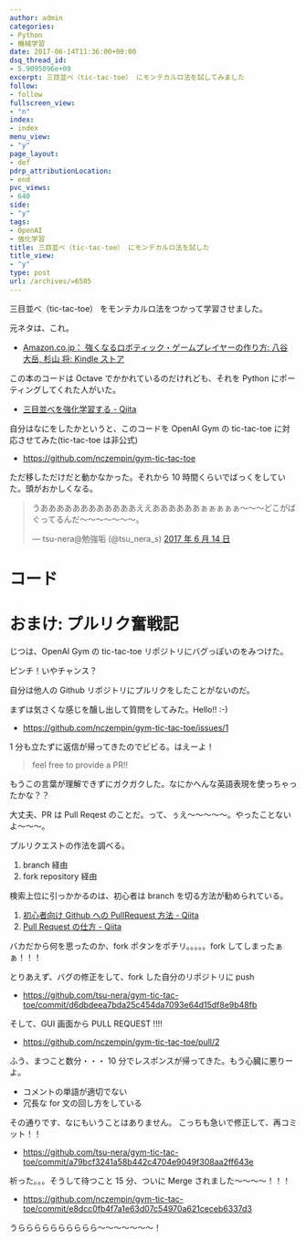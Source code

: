 ```yaml
---
author: admin
categories:
- Python
- 機械学習
date: 2017-06-14T11:36:00+00:00
dsq_thread_id:
- 5.9095096e+09
excerpt: 三目並べ（tic-tac-toe） にモンテカルロ法を試してみました
follow:
- follow
fullscreen_view:
- "n"
index:
- index
menu_view:
- "y"
page_layout:
- def
pdrp_attributionLocation:
- end
pvc_views:
- 640
side:
- "y"
tags:
- OpenAI
- 強化学習
title: 三目並べ（tic-tac-toe） にモンテカルロ法を試した
title_view:
- "y"
type: post
url: /archives/=6505
---
```


三目並べ（tic-tac-toe） をモンテカルロ法をつかって学習させました。

元ネタは、これ。

-   [Amazon.co.jp： 強くなるロボティック・ゲームプレイヤーの作り方: 八谷
    大岳, 杉山 将: Kindle
    ストア](https://www.amazon.co.jp/%E5%BC%B7%E3%81%8F%E3%81%AA%E3%82%8B%E3%83%AD%E3%83%9C%E3%83%86%E3%82%A3%E3%83%83%E3%82%AF%E3%83%BB%E3%82%B2%E3%83%BC%E3%83%A0%E3%83%97%E3%83%AC%E3%82%A4%E3%83%A4%E3%83%BC%E3%81%AE%E4%BD%9C%E3%82%8A%E6%96%B9-%E5%AE%9F%E8%B7%B5%E3%81%A7%E5%AD%A6%E3%81%B6%E5%BC%B7%E5%8C%96%E5%AD%A6%E7%BF%92-%E3%83%97%E3%83%AC%E3%83%9F%E3%82%A2%E3%83%A0%E3%83%96%E3%83%83%E3%82%AF%E3%82%B9%E7%89%88-%E5%85%AB%E8%B0%B7-%E5%A4%A7%E5%B2%B3-ebook/dp/B01I58XHTE)

この本のコードは Octave でかかれているのだけれども、それを Python
にポーティングしてくれた人がいた。

-   [三目並べを強化学習する -
    Qiita](http://qiita.com/shima_x/items/5db754279cf29be8d953)

自分はなにをしたかというと、このコードを OpenAI Gym の tic-tac-toe
に対応させてみた(tic-tac-toe は非公式)

-   <https://github.com/nczempin/gym-tic-tac-toe>

ただ移しただけだと動かなかった。それから 10
時間くらいでばっくをしていた。頭がおかしくなる。

<blockquote class="twitter-tweet" data-lang="ja"><p lang="ja" dir="ltr">うああああああああああああええああああああぁぁぁぁぁ〜〜〜どこがばぐってるんだ〜〜〜〜〜〜〜。</p>&mdash; tsu-nera@勉強垢 (@tsu_nera_s) <a href="https://twitter.com/tsu_nera_s/status/874863040063299588">2017 年 6 月 14 日</a></blockquote>
<script async src="//platform.twitter.com/widgets.js" charset="utf-8"></script>

コード
======

<script src="https://gist.github.com/tsu-nera/253bed4f207a08d9564851a52aab00a6.js"></script>

おまけ: プルリク奮戦記
======================

じつは、OpenAI Gym の tic-tac-toe リポジトリにバグっぽいのをみつけた。

ピンチ！いやチャンス？

自分は他人の Github リポジトリにプルリクをしたことがないのだ。

まずは気さくな感じを醸し出して質問をしてみた。Hello!! :-)

-   <https://github.com/nczempin/gym-tic-tac-toe/issues/1>

1 分も立たずに返信が帰ってきたのでビビる。はえーよ！

> feel free to provide a PR!!

もうこの言葉が理解できずにガクガクした。なにかへんな英語表現を使っちゃったかな？？

大丈夫、PR は Pull Reqest
のことだ。って、ぅえ〜〜〜〜〜。やったことないよ〜〜〜。

プルリクエストの作法を調べる。

1.  branch 経由
2.  fork repository 経由

検索上位に引っかかるのは、初心者は branch を切る方法が勧められている。

1.  [初心者向け Github への PullRequest 方法 -
    Qiita](http://qiita.com/samurairunner/items/7442521bce2d6ac9330b)
2.  [Pull Request の仕方 -
    Qiita](http://qiita.com/Commander-Aipa/items/d61d21988a36a4d0e58b)

バカだから何を思ったのか、fork ポタンをポチリ。。。。。fork
してしまったぁぁ！！！

とりあえず、バグの修正をして、fork した自分のリポジトリに push

-   <https://github.com/tsu-nera/gym-tic-tac-toe/commit/d6dbdeea7bda25c454da7093e64d15df8e9b48fb>

そして、GUI 画面から PULL REQUEST !!!!

-   <https://github.com/nczempin/gym-tic-tac-toe/pull/2>

ふう、まつこと数分・・・ 10
分でレスポンスが帰ってきた。もう心臓に悪りーよ。

-   コメントの単語が適切でない
-   冗長な for 文の回し方をしている

その通りです、なにもいうことはありません。
こっちも急いで修正して、再コミット！！

-   <https://github.com/tsu-nera/gym-tic-tac-toe/commit/a79bcf3241a58b442c4704e9049f308aa2ff643e>

祈った。。。そうして待つこと 15 分、ついに Merge
されました〜〜〜〜！！！

-   <https://github.com/nczempin/gym-tic-tac-toe/commit/e8dcc0fb4f7a1e63d07c54970a621ceceb6337d3>

うらららららららららら〜〜〜〜〜〜〜！

